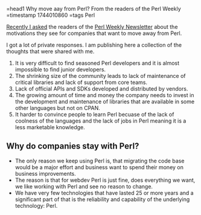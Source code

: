 =head1 Why move aay from Perl? From the readers of the Perl Weekly
=timestamp 1744010860
=tags Perl

[Recently I asked](https://perlweekly.com/archive/713.html) the readers of the [Perl Weekly Newsletter](https://perlweekly.com/) about the motivations they see for companies that want to move away from Perl.

I got a lot of private responses. I am publishing here a collection of the thoughts that were shared with me.

1. It is very difficult to find seasoned Perl developers and it is almost impossible to find junior developers.
1. The shrinking size of the community leads to lack of maintenance of critical libraries and lack of support from core teams.
1. Lack of official APIs and SDKs developed and distributed by vendors.
1. The growing amount of time and money the company needs to invest in the development and maintenance of libraries that are available in some other languages but not on CPAN.
1. It harder to convince people to learn Perl becuase of the lack of coolness of the languages and the lack of jobs in Perl meaning it is a less marketable knowledge.


## Why do companies stay with Perl?

* The only reason we keep using Perl is, that migrating the code base would be a major effort and business want to spend their money on business improvements.
* The reason is that for webdev Perl is just fine, does everything we want, we like working with Perl and see no reason to change.
* We have very few technologies that have lasted 25 or more years and a significant part of that is the reliability and capability of the underlying technology: Perl.

